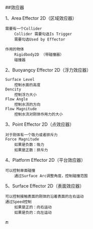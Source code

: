 ##效应器

1、Area Effector 2D（区域效应器）

    需要有一个Collider
        Collider 需要勾选Is Trigger
        需要勾选Used by Effector

    作用的物体
        Rigidbody2D （带碰撞器）
        碰撞器

2、Buoyangcy Effector 2D（浮力效应器）

    Surface Level
        控制水面的高度
    Dencity
        控制浮力大小
    Flow Angle
        控制水流的方向
    Flow Magnitude
        控制水流对刚体作用力的大小

3、Point Effector 2D（点效应器）

    对于刚体有一个吸力或者排斥力
    Force Magnitude
        如果是负数：吸力
        如果是正数：排斥力


4、Platform Effector 2D（平台效应器）

    可以控制单面碰撞
        通过Surface Arc调整角度，控制碰撞范围

5、Surface Effector 2D（表面效应器）

    可以控制接触表面的刚体的沿着表面的左右运动
    通过Speed控制
        如果是正的：向右运动
        如果是负的：向左运动



🔚


